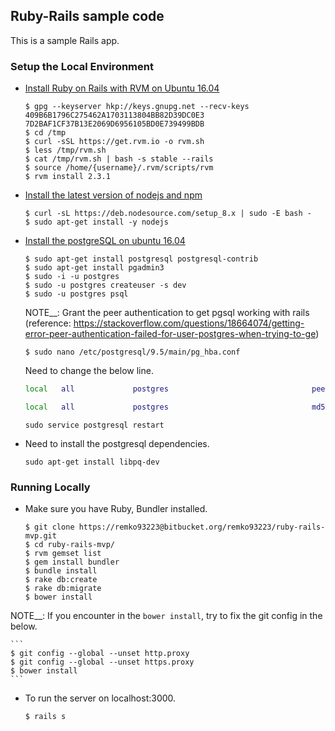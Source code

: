 ## Ruby-Rails sample code

This is a sample Rails app.


### Setup the Local Environment

* [Install Ruby on Rails with RVM on Ubuntu 16.04](https://www.digitalocean.com/community/tutorials/how-to-install-ruby-on-rails-with-rvm-on-ubuntu-16-04)

	```
	$ gpg --keyserver hkp://keys.gnupg.net --recv-keys 409B6B1796C275462A1703113804BB82D39DC0E3 7D2BAF1CF37B13E2069D6956105BD0E739499BDB
	$ cd /tmp
	$ curl -sSL https://get.rvm.io -o rvm.sh
	$ less /tmp/rvm.sh
	$ cat /tmp/rvm.sh | bash -s stable --rails
	$ source /home/{username}/.rvm/scripts/rvm
	$ rvm install 2.3.1
	```

* [Install the latest version of nodejs and npm](https://askubuntu.com/questions/594656/how-to-install-the-latest-versions-of-nodejs-and-npm)

	```
	$ curl -sL https://deb.nodesource.com/setup_8.x | sudo -E bash -
	$ sudo apt-get install -y nodejs
	```

* [Install the postgreSQL on ubuntu 16.04](https://www.digitalocean.com/community/tutorials/how-to-install-and-use-postgresql-on-ubuntu-16-04)

	```
	$ sudo apt-get install postgresql postgresql-contrib
	$ sudo apt-get install pgadmin3
	$ sudo -i -u postgres
	$ sudo -u postgres createuser -s dev
	$ sudo -u postgres psql
	```

	NOTE__: Grant the peer authentication to get pgsql working with rails (reference: https://stackoverflow.com/questions/18664074/getting-error-peer-authentication-failed-for-user-postgres-when-trying-to-ge)

	```
	$ sudo nano /etc/postgresql/9.5/main/pg_hba.conf
	```

	Need to change the below line. 

	```bash
	local   all             postgres                                peer
	```

	```bash
	local   all             postgres                                md5
	```

	```
	sudo service postgresql restart
	```

* Need to install the postgresql dependencies. 

	```
	sudo apt-get install libpq-dev
	```

### Running Locally

* Make sure you have Ruby, Bundler installed. 

	```
	$ git clone https://remko93223@bitbucket.org/remko93223/ruby-rails-mvp.git
	$ cd ruby-rails-mvp/
	$ rvm gemset list
	$ gem install bundler
	$ bundle install
	$ rake db:create
	$ rake db:migrate
	$ bower install
	```

NOTE__: If you encounter in the `bower install`, try to fix the git config in the below. 

	```
	$ git config --global --unset http.proxy
	$ git config --global --unset https.proxy
	$ bower install
	```

* To run the server on localhost:3000. 

	```
	$ rails s
	```

